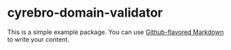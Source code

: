 # cyrebro-domain-validator

This is a simple example package. You can use
[Github-flavored Markdown](https://guides.github.com/features/mastering-markdown/)
to write your content.